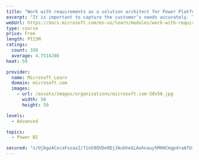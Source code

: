 ```yaml
---
title: "Work with requirements as a solution architect for Power Platform and Dynamics 365"
excerpt: "It is important to capture the customer’s needs accurately. This module explains how to capture requirements and identify functional and non-functional items."
webUrl: https://docs.microsoft.com/en-us/learn/modules/work-with-requirements/
type: course
price: Free
length: PT23M
ratings:
  count: 350
  average: 4.7514286
heat: 50

provider:
  name: Microsoft Learn
  domain: microsoft.com
  images:
    - url: /assets/images/organizations/microsoft.com-50x50.jpg
      width: 50
      height: 50

levels:
  - Advanced

topics:
  - Power BI

secured: "s/UjbgoACocaFxzaxZ/7inS9QVDe9DjJAubheGLAohnauy5MHHCmgpd+aAfUiuJPOO5NBhTqYhywuEUwPsSQK9xD/tm9qt74wasYOT6RRJAmu/HEQJr8gYmBAz9ffGe49LjE3XkwOv5WlB4i3+YOXnrhtYoY4b0pmpJRpVLj0Jl3KKE1Ldf9Lbv3TA9fGhk3KcaK2hrfuLrpXhLTCyW1sIRFTyRGeeRy3S/BjDyhc6JEzQI4qwIONKcl+yHTjba1FKSDUNCGg7mFUDIW30U7ynqseClccNpPFSylU3w5focZDSbyMUDN1HWQvIyOchTQeF5v+utr7GHIpVJ/fMmgeCojo3dgdR7QAf4JYqrw/uuYSvav0/AIYeMlci8TsoCyVAdEGL5nOcNQDyqp6tJAMeFGy92MKMD3sJeiJUng8Y8=;YObdGF9CA6voPWi47Z8W6Q=="
---
```


